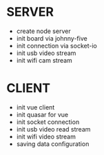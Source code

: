 # SERVER
- create node server 
- init board via johnny-five
- init connection via socket-io
- init usb video stream
- init wifi cam stream










# CLIENT
- init vue client
- init quasar for vue
- init socket connection
- init usb video read stream
- init wifi video stream
- saving data configuration 
